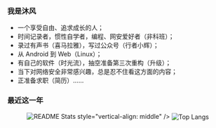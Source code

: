 ### 我是沐风

- 一个享受自由、追求成长的人；
- 时间记录者，惯性自学者，编程、网安爱好者（非科班）；
- 录过有声书（喜马拉雅），写过公众号（行者小辉）；
- 从 Android 到 Web（Linux）；
- 有自己的软件（时光流），抽空准备第三次重构（升级）；
- 当下对网络安全非常感兴趣，总是忍不住看这方面的内容；
- 正准备求职（简历）……

### 最近这一年

<div style="text-align: center">
  <img
    src="https://github-readme-stats.vercel.app/api?username=Huaguang-XinZhe&count_private=true&show_icons=true"
    alt="README Stats"
    <!--
    这个也需要加
    `vertical-align`，否则无法对齐❓
    --
  />
  style="vertical-align: middle" />
  <img
    src="https://github-readme-stats.vercel.app/api/top-langs/?username=Huaguang-XinZhe&layout=compact"
    alt="Top Langs"
    style="vertical-align: middle"
  />
</div>
